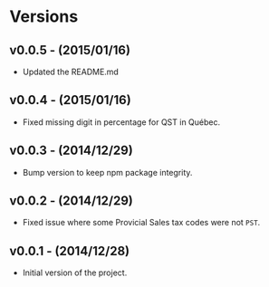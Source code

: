# Versions

## v0.0.5 - (2015/01/16)

* Updated the README.md

## v0.0.4 - (2015/01/16)

* Fixed missing digit in percentage for QST in Québec.

## v0.0.3 - (2014/12/29)

* Bump version to keep npm package integrity.

## v0.0.2 - (2014/12/29)

* Fixed issue where some Provicial Sales tax codes were not `PST`.

## v0.0.1 - (2014/12/28)

* Initial version of the project.